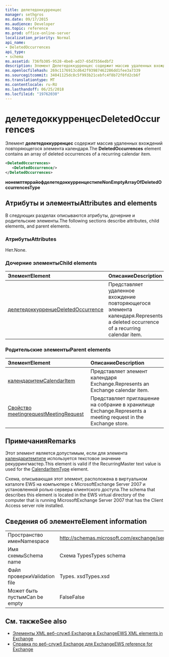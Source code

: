 ```yaml
---
title: делетедоккурренцес
manager: sethgros
ms.date: 09/17/2015
ms.audience: Developer
ms.topic: reference
ms.prod: office-online-server
localization_priority: Normal
api_name:
- DeletedOccurrences
api_type:
- schema
ms.assetid: 736fb305-9528-4be8-ad37-65d7556edbf2
description: Элемент Делетедоккурренцес содержит массив удаленных вхождений повторяющегося элемента календаря.
ms.openlocfilehash: 269c1176913cd642f93987462286dd1fee3a7339
ms.sourcegitcommit: 34041125dc8c5f993b21cebfc4f8b72f0fd2cb6f
ms.translationtype: MT
ms.contentlocale: ru-RU
ms.lasthandoff: 06/25/2018
ms.locfileid: "19762030"
---
```

# <a name="deletedoccurrences"></a><span data-ttu-id="ae9db-103">делетедоккурренцес</span><span class="sxs-lookup"><span data-stu-id="ae9db-103">DeletedOccurrences</span></span>

<span data-ttu-id="ae9db-104">Элемент **делетедоккурренцес** содержит массив удаленных вхождений повторяющегося элемента календаря.</span><span class="sxs-lookup"><span data-stu-id="ae9db-104">The **DeletedOccurrences** element contains an array of deleted occurrences of a recurring calendar item.</span></span> 
  
```xml
<DeletedOccurrences>
   <DeletedOccurrence/>
</DeletedOccurrences>
```

 <span data-ttu-id="ae9db-105">**нонемптяррайофделетедоккурренцестипе**</span><span class="sxs-lookup"><span data-stu-id="ae9db-105">**NonEmptyArrayOfDeletedOccurrencesType**</span></span>
## <a name="attributes-and-elements"></a><span data-ttu-id="ae9db-106">Атрибуты и элементы</span><span class="sxs-lookup"><span data-stu-id="ae9db-106">Attributes and elements</span></span>

<span data-ttu-id="ae9db-107">В следующих разделах описываются атрибуты, дочерние и родительские элементы.</span><span class="sxs-lookup"><span data-stu-id="ae9db-107">The following sections describe attributes, child elements, and parent elements.</span></span>
  
### <a name="attributes"></a><span data-ttu-id="ae9db-108">Атрибуты</span><span class="sxs-lookup"><span data-stu-id="ae9db-108">Attributes</span></span>

<span data-ttu-id="ae9db-109">Нет.</span><span class="sxs-lookup"><span data-stu-id="ae9db-109">None.</span></span>
  
### <a name="child-elements"></a><span data-ttu-id="ae9db-110">Дочерние элементы</span><span class="sxs-lookup"><span data-stu-id="ae9db-110">Child elements</span></span>

|<span data-ttu-id="ae9db-111">**Элемент**</span><span class="sxs-lookup"><span data-stu-id="ae9db-111">**Element**</span></span>|<span data-ttu-id="ae9db-112">**Описание**</span><span class="sxs-lookup"><span data-stu-id="ae9db-112">**Description**</span></span>|
|:-----|:-----|
|[<span data-ttu-id="ae9db-113">делетедоккурренце</span><span class="sxs-lookup"><span data-stu-id="ae9db-113">DeletedOccurrence</span></span>](deletedoccurrence.md) <br/> |<span data-ttu-id="ae9db-114">Представляет удаленное вхождение повторяющегося элемента календаря.</span><span class="sxs-lookup"><span data-stu-id="ae9db-114">Represents a deleted occurrence of a recurring calendar item.</span></span>  <br/> |
   
### <a name="parent-elements"></a><span data-ttu-id="ae9db-115">Родительские элементы</span><span class="sxs-lookup"><span data-stu-id="ae9db-115">Parent elements</span></span>

|<span data-ttu-id="ae9db-116">**Элемент**</span><span class="sxs-lookup"><span data-stu-id="ae9db-116">**Element**</span></span>|<span data-ttu-id="ae9db-117">**Описание**</span><span class="sxs-lookup"><span data-stu-id="ae9db-117">**Description**</span></span>|
|:-----|:-----|
|[<span data-ttu-id="ae9db-118">календаритем</span><span class="sxs-lookup"><span data-stu-id="ae9db-118">CalendarItem</span></span>](calendaritem.md) <br/> |<span data-ttu-id="ae9db-119">Представляет элемент календаря Exchange.</span><span class="sxs-lookup"><span data-stu-id="ae9db-119">Represents an Exchange calendar item.</span></span>  <br/> |
|[<span data-ttu-id="ae9db-120">Свойство meetingrequest</span><span class="sxs-lookup"><span data-stu-id="ae9db-120">MeetingRequest</span></span>](meetingrequest.md) <br/> |<span data-ttu-id="ae9db-121">Представляет приглашение на собрание в хранилище Exchange.</span><span class="sxs-lookup"><span data-stu-id="ae9db-121">Represents a meeting request in the Exchange store.</span></span>  <br/> |
   
## <a name="remarks"></a><span data-ttu-id="ae9db-122">Примечания</span><span class="sxs-lookup"><span data-stu-id="ae9db-122">Remarks</span></span>

<span data-ttu-id="ae9db-123">Этот элемент является допустимым, если для элемента [календаритемтипе](calendaritemtype.md) используется текстовое значение рекуррингмастер.</span><span class="sxs-lookup"><span data-stu-id="ae9db-123">This element is valid if the RecurringMaster text value is used for the [CalendarItemType](calendaritemtype.md) element.</span></span> 
  
<span data-ttu-id="ae9db-124">Схема, описывающая этот элемент, расположена в виртуальном каталоге EWS на компьютере с MicrosoftExchange Server 2007 и установленной ролью сервера клиентского доступа.</span><span class="sxs-lookup"><span data-stu-id="ae9db-124">The schema that describes this element is located in the EWS virtual directory of the computer that is running MicrosoftExchange Server 2007 that has the Client Access server role installed.</span></span>
  
## <a name="element-information"></a><span data-ttu-id="ae9db-125">Сведения об элементе</span><span class="sxs-lookup"><span data-stu-id="ae9db-125">Element information</span></span>

|||
|:-----|:-----|
|<span data-ttu-id="ae9db-126">Пространство имен</span><span class="sxs-lookup"><span data-stu-id="ae9db-126">Namespace</span></span>  <br/> |http://schemas.microsoft.com/exchange/services/2006/types  <br/> |
|<span data-ttu-id="ae9db-127">Имя схемы</span><span class="sxs-lookup"><span data-stu-id="ae9db-127">Schema name</span></span>  <br/> |<span data-ttu-id="ae9db-128">Схема Types</span><span class="sxs-lookup"><span data-stu-id="ae9db-128">Types schema</span></span>  <br/> |
|<span data-ttu-id="ae9db-129">Файл проверки</span><span class="sxs-lookup"><span data-stu-id="ae9db-129">Validation file</span></span>  <br/> |<span data-ttu-id="ae9db-130">Types. xsd</span><span class="sxs-lookup"><span data-stu-id="ae9db-130">Types.xsd</span></span>  <br/> |
|<span data-ttu-id="ae9db-131">Может быть пустым</span><span class="sxs-lookup"><span data-stu-id="ae9db-131">Can be empty</span></span>  <br/> |<span data-ttu-id="ae9db-132">False</span><span class="sxs-lookup"><span data-stu-id="ae9db-132">False</span></span>  <br/> |
   
## <a name="see-also"></a><span data-ttu-id="ae9db-133">См. также</span><span class="sxs-lookup"><span data-stu-id="ae9db-133">See also</span></span>

- [<span data-ttu-id="ae9db-134">Элементы XML веб-служб Exchange в Exchange</span><span class="sxs-lookup"><span data-stu-id="ae9db-134">EWS XML elements in Exchange</span></span>](ews-xml-elements-in-exchange.md)  
- [<span data-ttu-id="ae9db-135">Справка по веб-служб Exchange для Exchange</span><span class="sxs-lookup"><span data-stu-id="ae9db-135">EWS reference for Exchange</span></span>](ews-reference-for-exchange.md)

